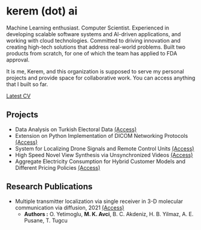 # kerem (dot) ai

Machine Learning enthusiast. Computer Scientist. Experienced in developing scalable software systems and AI-driven applications, and working with cloud technologies. Committed to driving innovation and creating high-tech solutions that address real-world problems. Built two products from scratch, for one of which the team has applied to FDA approval.

It is me, Kerem, and this organization is supposed to serve my personal projects and provide space for collaborative work. You can access anything that I built so far.

[Latest CV](https://drive.google.com/file/d/1g_0IvSB05GH0rNcqNnaMsovE_KpvD8aW/view?usp=sharing)

## Projects

- Data Analysis on Turkish Electoral Data [(Access)](https://github.com/keremdotai/project-archieve/blob/main/personal-projects/data-analysis-on-turkish-electrol-data.md)
- Extension on Python Implementation of DICOM Networking Protocols [(Access)](https://github.com/keremdotai/project-archieve/blob/main/personal-projects/pynetdicom-plus.md)
- System for Localizing Drone Signals and Remote Control Units [(Access)](https://github.com/keremdotai/project-archieve/blob/main/collaborative-projects/connect-project.md) 
- High Speed Novel View Synthesis via Unsynchronized Videos [(Access)](https://github.com/keremdotai/project-archieve/blob/main/collaborative-projects/high-speed-nerf.md)
- Aggregate Electricity Consumption for Hybrid Customer Models and Different Pricing Policies [(Access)](https://github.com/keremdotai/project-archieve/blob/main/collaborative-projects/aggregate-electricy-consumption-modeling.md)

## Research Publications

- Multiple transmitter localization via single receiver in 3-D molecular communication via diffusion, 2021 [(Access)](https://www.sciencedirect.com/science/article/abs/pii/S1051200421002244)
    - **Authors :** O. Yetimoglu, **M. K. Avci**, B. C. Akdeniz, H. B. Yilmaz, A. E. Pusane, T. Tugcu

